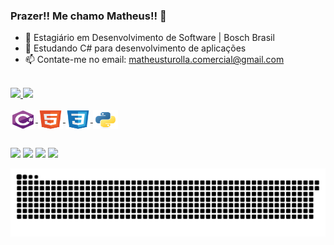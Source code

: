 ### Prazer!! Me chamo Matheus!! 👋
- 🔭 Estagiário em Desenvolvimento de Software | Bosch Brasil
- 🌱 Estudando C# para desenvolvimento de aplicações 
- 📫 Contate-me no email: matheusturolla.comercial@gmail.com
<br><br>

 <div>
  <a href="https://github.com/MatheusTurolla">
  <img height="160em" src="https://github-readme-stats.vercel.app/api?username=matheusturolla&show_icons=true&theme=dark&include_all_commits=true&count_private=true"/>
  <img height="160em" src="https://github-readme-stats.vercel.app/api/top-langs/?username=matheusturolla&layout=compact&langs_count=7&theme=dark"/>
</div>
<div style="display: inline_block"><br>
  <img align="center" alt="Matheus-Csharp" height="30" width="40" src="https://raw.githubusercontent.com/devicons/devicon/master/icons/csharp/csharp-original.svg">
  <img align="center" alt="Matheus-HTML" height="30" width="40" src="https://raw.githubusercontent.com/devicons/devicon/master/icons/html5/html5-original.svg">
  <img align="center" alt="Matheus-CSS" height="30" width="40" src="https://raw.githubusercontent.com/devicons/devicon/master/icons/css3/css3-original.svg">
  <img align="center" alt="Matheus-Python" height="30" width="40" src="https://raw.githubusercontent.com/devicons/devicon/master/icons/python/python-original.svg">
</div>
 
  ##
  
 <div> 
  <a href="https://www.instagram.com/mat_turolla/" target="_blank"><img src="https://img.shields.io/badge/-Instagram-%23E4405F?style=for-the-badge&logo=instagram&logoColor=white" target="_blank"></a>
 	<a href="https://www.twitch.tv/kingzz_sweet" target="_blank"><img src="https://img.shields.io/badge/Twitch-9146FF?style=for-the-badge&logo=twitch&logoColor=white" target="_blank"></a>
  <a href = "mailto:matheusturolla.comercial@gmail.com"><img src="https://img.shields.io/badge/-Gmail-%23333?style=for-the-badge&logo=gmail&logoColor=white" target="_blank"></a>
  <a href="https://www.linkedin.com/in/matheus-turolla-1a350b1a1" target="_blank"><img src="https://img.shields.io/badge/-LinkedIn-%230077B5?style=for-the-badge&logo=linkedin&logoColor=white" target="_blank"></a>  
  </div>
 
 ![Snake animation](https://github.com/matheusturolla/matheusturolla/blob/output/github-contribution-grid-snake.svg)
  
